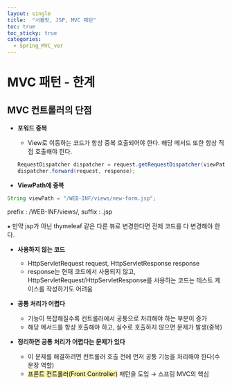 ```yaml
---
layout: single
title:  "서블릿, JSP, MVC 패턴"
toc: true
toc_sticky: true
categories:
  - Spring_MVC_ver
---
```


# MVC 패턴 - 한계



## MVC 컨트롤러의 단점



- **포워드 중복**

  - View로 이동하는 코드가 항상 중복 호출되어야 한다. 해당 메서드 또한 항상 직접 호출해야 한다.

  ```java
  RequestDispatcher dispatcher = request.getRequestDispatcher(viewPath);
  dispatcher.forward(request, response);
  ```



- **ViewPath에 중복**

```java
String viewPath = "/WEB-INF/views/new-form.jsp";
```

 prefix : /WEB-INF/views/, suffix : .jsp

⁕ 만약 jsp가 아닌 thymeleaf 같은 다른 뷰로 변경한다면 전체 코드를 다 변경해야 한다.



- **사용하지 않는 코드**
  - HttpServletRequest request, HttpServletResponse response
  - response는 현재 코드에서 사용되지 않고, HttpServletRequest/HttpServletResponse를 사용하는 코드는 테스트 케이스를 작성하기도 어려움



- **공통 처리가 어렵다**
  - 기능이 복잡해질수록 컨트롤러에서 공통으로 처리해야 하는 부분이 증가
  - 해당 메서드를 항상 호출해야 하고, 실수로 호출하지 않으면 문제가 발생(중복)



- **정리하면 공통 처리가 어렵다는 문제가 있다**
  - 이 문제를 해결하려면 컨트롤러 호출 전에 먼저 공통 기능을 처리해야 한다(수문장 역할)
  - <mark style='background-color: #fff5b1'>프론트 컨트롤러(Front Controller)</mark> 패턴을 도입 → 스프링 MVC의 핵심
